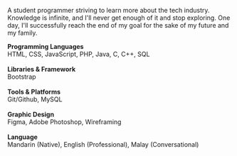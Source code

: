 A student programmer striving to learn more about the tech industry. Knowledge is infinite, and I'll never get enough of it and stop exploring. One day, I'll successfully reach the end of my goal for the sake of my future and my family. 

<b>Programming Languages</b><br>
HTML, CSS, JavaScript, PHP, Java, C, C++, SQL<br><br>
<b>Libraries & Framework</b><br>
Bootstrap<br><br>
<b>Tools & Platforms</b><br>
Git/Github, MySQL<br><br>
<b>Graphic Design</b><br>
Figma, Adobe Photoshop, Wireframing<br><br>
<b>Language</b><br>
Mandarin (Native), English (Professional), Malay (Conversational)



